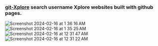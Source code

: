 ### <a href="https://git-xplore.vercel.app/">git-Xplore</a>&nbsp;search username Xplore websites built with github pages.
![Screenshot 2024-02-16 at 1 36 16 AM](https://github.com/sudo-self/gitX/assets/119916323/d38d308c-9f51-4366-8e2e-32551ebe6144)
![Screenshot 2024-02-16 at 1 35 25 AM](https://github.com/sudo-self/gitX/assets/119916323/481b5050-9a8d-4570-b92f-f4368c059d99)
![Screenshot 2024-02-16 at 12 31 47 AM](https://github.com/sudo-self/gitX/assets/119916323/692d0933-a321-4b3c-bbfa-0bd4205f504d)
![Screenshot 2024-02-16 at 12 31 22 AM](https://github.com/sudo-self/gitX/assets/119916323/f05fc968-43c9-4247-a7fb-a1a2e19e74ad)
